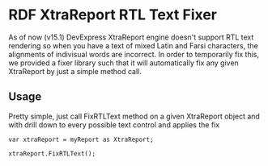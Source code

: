 # RDF XtraReport RTL Text Fixer
As of now (v15.1) DevExpress XtraReport engine doesn't support RTL text rendering so when you have a text of mixed Latin and Farsi characters, the alignments of indivisual words are incorrect.
In order to temporarily fix this, we provided a fixer library such that it will automatically fix any given XtraReport by just a simple method call.

## Usage
Pretty simple, just call FixRTLText method on a given XtraReport object and with drill down to every possible text control and applies the fix
```
var xtraReport = myReport as XtraReport;

xtraReport.FixRTLText();
```
